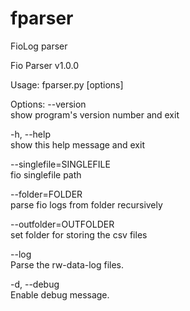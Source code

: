 # fparser
FioLog parser

Fio Parser v1.0.0



Usage: fparser.py [options]

Options:
  --version             	
			show program's version number and exit

  -h, --help            	
			show this help message and exit

  --singlefile=SINGLEFILE	
			fio singlefile path
                        
  --folder=FOLDER       	
			parse fio logs from folder recursively

  --outfolder=OUTFOLDER		
			set folder for storing the csv files
  
  --log                 
			Parse the rw-data-log files.  
  
  -d, --debug           	
			Enable debug message.
